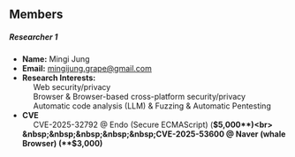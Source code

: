 ## Members 

##### Researcher 1
- **Name:** Mingi Jung
- **Email:** mingijung.grape@gmail.com
- **Research Interests:** <br>
    &nbsp;&nbsp;&nbsp;&nbsp;&nbsp;Web security/privacy<br>
    &nbsp;&nbsp;&nbsp;&nbsp;&nbsp;Browser & Browser-based cross-platform security/privacy<br>
    &nbsp;&nbsp;&nbsp;&nbsp;&nbsp;Automatic code analysis (LLM) & Fuzzing & Automatic Pentesting<br>
- **CVE**<br>
    &nbsp;&nbsp;&nbsp;&nbsp;&nbsp;CVE-2025-32792 @ Endo (Secure ECMAScript) (**$5,000**)<br>
    &nbsp;&nbsp;&nbsp;&nbsp;&nbsp;CVE-2025-53600 @ Naver (whale Browser) (**$3,000)**<br><br>
